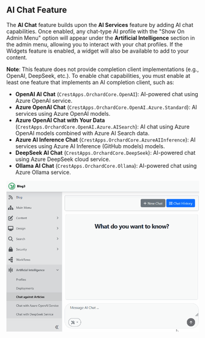 ## AI Chat Feature

The **AI Chat** feature builds upon the **AI Services** feature by adding AI chat capabilities. Once enabled, any chat-type AI profile with the "Show On Admin Menu" option will appear under the **Artificial Intelligence** section in the admin menu, allowing you to interact with your chat profiles. If the Widgets feature is enabled, a widget will also be available to add to your content.

**Note**: This feature does not provide completion client implementations (e.g., OpenAI, DeepSeek, etc.). To enable chat capabilities, you must enable at least one feature that implements an AI completion client, such as:

- **OpenAI AI Chat** (`CrestApps.OrchardCore.OpenAI`): AI-powered chat using Azure OpenAI service.
- **Azure OpenAI Chat** (`CrestApps.OrchardCore.OpenAI.Azure.Standard`): AI services using Azure OpenAI models.
- **Azure OpenAI Chat with Your Data** (`CrestApps.OrchardCore.OpenAI.Azure.AISearch`): AI chat using Azure OpenAI models combined with Azure AI Search data.
- **Azure AI Inference Chat** (`CrestApps.OrchardCore.AzureAIInference`): AI services using Azure AI Inference (GitHub models) models.
- **DeepSeek AI Chat** (`CrestApps.OrchardCore.DeepSeek`): AI-powered chat using Azure DeepSeek cloud service.
- **Ollama AI Chat** (`CrestApps.OrchardCore.Ollama`): AI-powered chat using Azure Ollama service.


![Screenshot of the admin chat](../../../docs/images/admin-ui-sample.gif)
